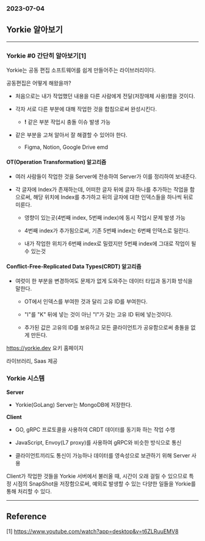 ### 2023-07-04

## **Yorkie 알아보기**
---

### Yorkie #0 간단히 알아보기[1]

Yorkie는 공동 편집 소프트웨어를 쉽게 만들어주는 라이브러리이다.

공동편집은 어떻게 해왔을까?
- 처음으로는 내가 작업했던 내용을 다른 사람에게 전달(저장매체 사용)했을 것이다.

- 각자 서로 다른 부분에 대해 작업한 것을 합침으로써 완성시킨다.
    - **!** 같은 부분 작업시 충돌 이슈 발생 가능

- 같은 부분을 고쳐 알아서 잘 해결할 수 있어야 한다.
    - Figma, Notion, Google Drive emd

#### **OT(Operation Transformation) 알고리즘**

- 여러 사람들이 작업한 것을 Server에 전송하여 Server가 이를 정리하여 보내준다.

- 각 글자에 Index가 존재하는데, 어떠한 글자 뒤에 글자 하나를 추가하는 작업을 함으로써, 해당 위치에 Index를 추가하고 뒤의 글자에 대한 인덱스들을 하나씩 뒤로 미룬다. 
    - 영향이 있는곳(4번째 index, 5번째 index)에 동시 작업시 문제 발생 가능
    
    - 4번째 index가 추가됨으로써, 기존 5번째 index는 6번째 인덱스로 밀린다.

    - 내가 작업한 위치가 6번째 index로 밀렸지만 5번째 index에 그대로 작업이 될 수 있는것

#### **Conflict-Free-Replicated Data Types(CRDT) 알고리즘**

- 여럿이 한 부분을 변경하여도 문제가 없게 도와주는 데이터 타입과 동기화 방식을 말한다.

    - OT에서 인덱스를 부여한 것과 달리 고유 ID를 부여한다.

    - "I"를 "K" 뒤에 넣는 것이 아닌 "I"가 갖는 고유 ID 뒤에 넣는것이다.

    - 추가된 값은 고유의 ID를 보유하고 모든 클라이언트가 공유함으로써 충돌을 없게 만든다.


https://yorkie.dev 요키 홈페이지

라이브러리, Saas 제공


### Yorkie 시스템

**Server**

- Yorkie(GoLang) Server는 MongoDB에 저장한다.

**Client**

- GO, gRPC 프로토콜을 사용하여 CRDT 데이터를 동기화 하는 작업 수행

- JavaScript, Envoy(L7 proxy)를 사용하여 gRPC와 비슷한 방식으로 통신

- 클라이언트끼리도 통신이 가능하나 데이터를 영속성으로 보관하기 위해 Server 사용

Client가 작업한 것들을 Yorkie 서버에서 불러올 때, 시간이 오래 걸릴 수 있으므로 특정 시점의 SnapShot을 저장함으로써, 예외로 발생할 수 있는 다양한 일들을 Yorkie를 통해 처리할 수 있다.

---

Reference
---
[1] https://www.youtube.com/watch?app=desktop&v=t6ZLRuuEMV8

